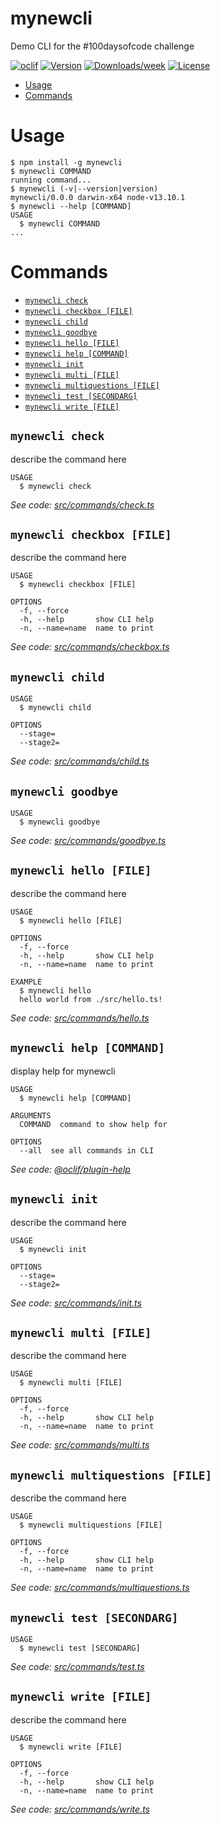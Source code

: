 mynewcli
========

Demo CLI for the #100daysofcode challenge



[![oclif](https://img.shields.io/badge/cli-oclif-brightgreen.svg)](https://oclif.io)
[![Version](https://img.shields.io/npm/v/mynewcli.svg)](https://npmjs.org/package/mynewcli)
[![Downloads/week](https://img.shields.io/npm/dw/mynewcli.svg)](https://npmjs.org/package/mynewcli)
[![License](https://img.shields.io/npm/l/mynewcli.svg)](https://github.com/democli/mynewcli/blob/master/package.json)

<!-- toc -->
* [Usage](#usage)
* [Commands](#commands)
<!-- tocstop -->
# Usage
<!-- usage -->
```sh-session
$ npm install -g mynewcli
$ mynewcli COMMAND
running command...
$ mynewcli (-v|--version|version)
mynewcli/0.0.0 darwin-x64 node-v13.10.1
$ mynewcli --help [COMMAND]
USAGE
  $ mynewcli COMMAND
...
```
<!-- usagestop -->
# Commands
<!-- commands -->
* [`mynewcli check`](#mynewcli-check)
* [`mynewcli checkbox [FILE]`](#mynewcli-checkbox-file)
* [`mynewcli child`](#mynewcli-child)
* [`mynewcli goodbye`](#mynewcli-goodbye)
* [`mynewcli hello [FILE]`](#mynewcli-hello-file)
* [`mynewcli help [COMMAND]`](#mynewcli-help-command)
* [`mynewcli init`](#mynewcli-init)
* [`mynewcli multi [FILE]`](#mynewcli-multi-file)
* [`mynewcli multiquestions [FILE]`](#mynewcli-multiquestions-file)
* [`mynewcli test [SECONDARG]`](#mynewcli-test-secondarg)
* [`mynewcli write [FILE]`](#mynewcli-write-file)

## `mynewcli check`

describe the command here

```
USAGE
  $ mynewcli check
```

_See code: [src/commands/check.ts](https://github.com/democli/mynewcli/blob/v0.0.0/src/commands/check.ts)_

## `mynewcli checkbox [FILE]`

describe the command here

```
USAGE
  $ mynewcli checkbox [FILE]

OPTIONS
  -f, --force
  -h, --help       show CLI help
  -n, --name=name  name to print
```

_See code: [src/commands/checkbox.ts](https://github.com/democli/mynewcli/blob/v0.0.0/src/commands/checkbox.ts)_

## `mynewcli child`

```
USAGE
  $ mynewcli child

OPTIONS
  --stage=
  --stage2=
```

_See code: [src/commands/child.ts](https://github.com/democli/mynewcli/blob/v0.0.0/src/commands/child.ts)_

## `mynewcli goodbye`

```
USAGE
  $ mynewcli goodbye
```

_See code: [src/commands/goodbye.ts](https://github.com/democli/mynewcli/blob/v0.0.0/src/commands/goodbye.ts)_

## `mynewcli hello [FILE]`

describe the command here

```
USAGE
  $ mynewcli hello [FILE]

OPTIONS
  -f, --force
  -h, --help       show CLI help
  -n, --name=name  name to print

EXAMPLE
  $ mynewcli hello
  hello world from ./src/hello.ts!
```

_See code: [src/commands/hello.ts](https://github.com/democli/mynewcli/blob/v0.0.0/src/commands/hello.ts)_

## `mynewcli help [COMMAND]`

display help for mynewcli

```
USAGE
  $ mynewcli help [COMMAND]

ARGUMENTS
  COMMAND  command to show help for

OPTIONS
  --all  see all commands in CLI
```

_See code: [@oclif/plugin-help](https://github.com/oclif/plugin-help/blob/v3.0.1/src/commands/help.ts)_

## `mynewcli init`

describe the command here

```
USAGE
  $ mynewcli init

OPTIONS
  --stage=
  --stage2=
```

_See code: [src/commands/init.ts](https://github.com/democli/mynewcli/blob/v0.0.0/src/commands/init.ts)_

## `mynewcli multi [FILE]`

describe the command here

```
USAGE
  $ mynewcli multi [FILE]

OPTIONS
  -f, --force
  -h, --help       show CLI help
  -n, --name=name  name to print
```

_See code: [src/commands/multi.ts](https://github.com/democli/mynewcli/blob/v0.0.0/src/commands/multi.ts)_

## `mynewcli multiquestions [FILE]`

describe the command here

```
USAGE
  $ mynewcli multiquestions [FILE]

OPTIONS
  -f, --force
  -h, --help       show CLI help
  -n, --name=name  name to print
```

_See code: [src/commands/multiquestions.ts](https://github.com/democli/mynewcli/blob/v0.0.0/src/commands/multiquestions.ts)_

## `mynewcli test [SECONDARG]`

```
USAGE
  $ mynewcli test [SECONDARG]
```

_See code: [src/commands/test.ts](https://github.com/democli/mynewcli/blob/v0.0.0/src/commands/test.ts)_

## `mynewcli write [FILE]`

describe the command here

```
USAGE
  $ mynewcli write [FILE]

OPTIONS
  -f, --force
  -h, --help       show CLI help
  -n, --name=name  name to print
```

_See code: [src/commands/write.ts](https://github.com/democli/mynewcli/blob/v0.0.0/src/commands/write.ts)_
<!-- commandsstop -->
